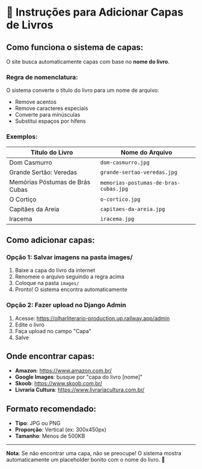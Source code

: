 # 📸 Instruções para Adicionar Capas de Livros

## Como funciona o sistema de capas:

O site busca automaticamente capas com base no **nome do livro**. 

### Regra de nomenclatura:

O sistema converte o título do livro para um nome de arquivo:
- Remove acentos
- Remove caracteres especiais  
- Converte para minúsculas
- Substitui espaços por hífens

### Exemplos:

| Título do Livro | Nome do Arquivo |
|----------------|-----------------|
| Dom Casmurro | `dom-casmurro.jpg` |
| Grande Sertão: Veredas | `grande-sertao-veredas.jpg` |
| Memórias Póstumas de Brás Cubas | `memorias-postumas-de-bras-cubas.jpg` |
| O Cortiço | `o-cortico.jpg` |
| Capitães da Areia | `capitaes-da-areia.jpg` |
| Iracema | `iracema.jpg` |

## Como adicionar capas:

### Opção 1: Salvar imagens na pasta images/

1. Baixe a capa do livro da internet
2. Renomeie o arquivo seguindo a regra acima
3. Coloque na pasta `images/`
4. Pronto! O sistema encontra automaticamente

### Opção 2: Fazer upload no Django Admin

1. Acesse: https://olharliterario-production.up.railway.app/admin
2. Edite o livro
3. Faça upload no campo "Capa"
4. Salve

## Onde encontrar capas:

- **Amazon**: https://www.amazon.com.br/
- **Google Images**: busque por "capa do livro [nome]"
- **Skoob**: https://www.skoob.com.br/
- **Livraria Cultura**: https://www.livrariacultura.com.br/

## Formato recomendado:

- **Tipo**: JPG ou PNG
- **Proporção**: Vertical (ex: 300x450px)
- **Tamanho**: Menos de 500KB

---

**Nota**: Se não encontrar uma capa, não se preocupe! O sistema mostra automaticamente um placeholder bonito com o nome do livro. 🎨
